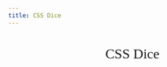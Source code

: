 ```yaml
---
title: CSS Dice
---
```


# CSS Dice

<div class="wrapper">
	<Dice bg />
</div>

<script>
	import Dice from '../libs/css-dice/dice.svelte';
</script>

<style>
	h1 {
		text-align: center;
		font-family: serif;
		font-size: 2em;
		font-weight: normal;
	}

	.wrapper {
		display: grid;
		place-items: center;
	}
</style>
